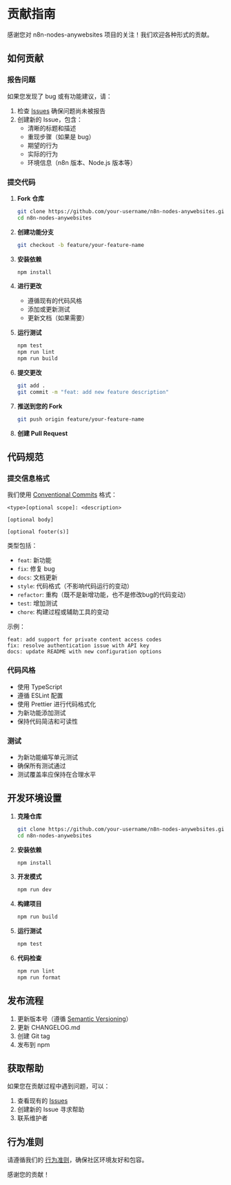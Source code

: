 # 贡献指南

感谢您对 n8n-nodes-anywebsites 项目的关注！我们欢迎各种形式的贡献。

## 如何贡献

### 报告问题

如果您发现了 bug 或有功能建议，请：

1. 检查 [Issues](https://github.com/your-username/n8n-nodes-anywebsites/issues) 确保问题尚未被报告
2. 创建新的 Issue，包含：
   - 清晰的标题和描述
   - 重现步骤（如果是 bug）
   - 期望的行为
   - 实际的行为
   - 环境信息（n8n 版本、Node.js 版本等）

### 提交代码

1. **Fork 仓库**
   ```bash
   git clone https://github.com/your-username/n8n-nodes-anywebsites.git
   cd n8n-nodes-anywebsites
   ```

2. **创建功能分支**
   ```bash
   git checkout -b feature/your-feature-name
   ```

3. **安装依赖**
   ```bash
   npm install
   ```

4. **进行更改**
   - 遵循现有的代码风格
   - 添加或更新测试
   - 更新文档（如果需要）

5. **运行测试**
   ```bash
   npm test
   npm run lint
   npm run build
   ```

6. **提交更改**
   ```bash
   git add .
   git commit -m "feat: add new feature description"
   ```

7. **推送到您的 Fork**
   ```bash
   git push origin feature/your-feature-name
   ```

8. **创建 Pull Request**

## 代码规范

### 提交信息格式

我们使用 [Conventional Commits](https://www.conventionalcommits.org/) 格式：

```
<type>[optional scope]: <description>

[optional body]

[optional footer(s)]
```

类型包括：
- `feat`: 新功能
- `fix`: 修复 bug
- `docs`: 文档更新
- `style`: 代码格式（不影响代码运行的变动）
- `refactor`: 重构（既不是新增功能，也不是修改bug的代码变动）
- `test`: 增加测试
- `chore`: 构建过程或辅助工具的变动

示例：
```
feat: add support for private content access codes
fix: resolve authentication issue with API key
docs: update README with new configuration options
```

### 代码风格

- 使用 TypeScript
- 遵循 ESLint 配置
- 使用 Prettier 进行代码格式化
- 为新功能添加测试
- 保持代码简洁和可读性

### 测试

- 为新功能编写单元测试
- 确保所有测试通过
- 测试覆盖率应保持在合理水平

## 开发环境设置

1. **克隆仓库**
   ```bash
   git clone https://github.com/your-username/n8n-nodes-anywebsites.git
   cd n8n-nodes-anywebsites
   ```

2. **安装依赖**
   ```bash
   npm install
   ```

3. **开发模式**
   ```bash
   npm run dev
   ```

4. **构建项目**
   ```bash
   npm run build
   ```

5. **运行测试**
   ```bash
   npm test
   ```

6. **代码检查**
   ```bash
   npm run lint
   npm run format
   ```

## 发布流程

1. 更新版本号（遵循 [Semantic Versioning](https://semver.org/)）
2. 更新 CHANGELOG.md
3. 创建 Git tag
4. 发布到 npm

## 获取帮助

如果您在贡献过程中遇到问题，可以：

1. 查看现有的 [Issues](https://github.com/your-username/n8n-nodes-anywebsites/issues)
2. 创建新的 Issue 寻求帮助
3. 联系维护者

## 行为准则

请遵循我们的 [行为准则](CODE_OF_CONDUCT.md)，确保社区环境友好和包容。

感谢您的贡献！
